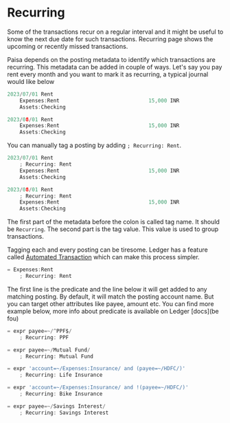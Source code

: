 # Recurring

Some of the transactions recur on a regular interval and it might be
useful to know the next due date for such transactions. Recurring page
shows the upcoming or recently missed transactions.

Paisa depends on the posting metadata to identify which transactions
are recurring. This metadata can be added in couple of ways. Let's say
you pay rent every month and you want to mark it as recurring, a
typical journal would like below

```go
2023/07/01 Rent
    Expenses:Rent                             15,000 INR
    Assets:Checking

2023/08/01 Rent
    Expenses:Rent                             15,000 INR
    Assets:Checking
```

You can manually tag a posting by adding `; Recurring: Rent`.

```go
2023/07/01 Rent
    ; Recurring: Rent
    Expenses:Rent                             15,000 INR
    Assets:Checking

2023/08/01 Rent
    ; Recurring: Rent
    Expenses:Rent                             15,000 INR
    Assets:Checking
```

The first part of the metadata before the colon is called tag name. It
should be `Recurring`. The second part is the tag value. This value is
used to group transactions.

Tagging each and every posting can be tiresome. Ledger has a feature
called [Automated Transaction](https://ledger-cli.org/doc/ledger3.html#Automated-Transactions) which can make this process simpler.

```go
= Expenses:Rent
    ; Recurring: Rent
```

The first line is the predicate and the line below it will get added
to any matching posting. By default, it will match the posting account
name. But you can target other attributes like payee, amount etc. You
can find more example below, more info about predicate is available on
Ledger [docs](be fou)

```go
= expr payee=~/^PPF$/
    ; Recurring: PPF

= expr payee=~/Mutual Fund/
    ; Recurring: Mutual Fund

= expr 'account=~/Expenses:Insurance/ and (payee=~/HDFC/)'
    ; Recurring: Life Insurance

= expr 'account=~/Expenses:Insurance/ and !(payee=~/HDFC/)'
    ; Recurring: Bike Insurance

= expr payee=~/Savings Interest/
    ; Recurring: Savings Interest
```
